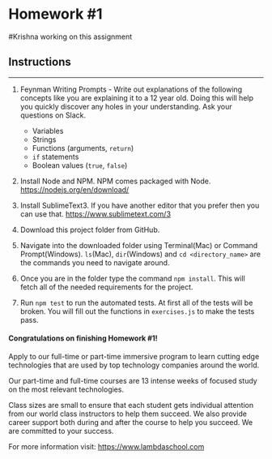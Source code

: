 # Homework #1
#Krishna working on this assignment


## Instructions
---
1. Feynman Writing Prompts - Write out explanations of the following concepts like you are explaining it to a 12 year old.  Doing this will help you quickly discover any holes in your understanding.  Ask your questions on Slack.
		
	* Variables
	* Strings
	* Functions (arguments, `return`)
	* `if` statements
	* Boolean values (`true`, `false`)


2. Install Node and NPM.  NPM comes packaged with Node. https://nodejs.org/en/download/


3. Install SublimeText3.  If you have another editor that you prefer then you can use that. https://www.sublimetext.com/3


4. Download this project folder from GitHub.


5. Navigate into the downloaded folder using Terminal(Mac) or Command Prompt(Windows).  `ls`(Mac), `dir`(Windows) and `cd <directory_name>` are the commands you need to navigate around.


6. Once you are in the folder type the command `npm install`.  This will fetch all of the needed requirements for the project.


7. Run `npm test` to run the automated tests.  At first all of the tests will be broken.  You will fill out the functions in `exercises.js` to make the tests pass.




#### Congratulations on finishing Homework #1!
Apply to our full-time or part-time immersive program to learn cutting edge technologies that are used by top technology companies around the world.

Our part-time and full-time courses are 13 intense weeks of focused study on the most relevant technologies.  

Class sizes are small to ensure that each student gets individual attention from our world class instructors to help them succeed.  We also provide career support both during and after the course to help you succeed.  We are committed to your success.

For more information visit: https://www.lambdaschool.com

